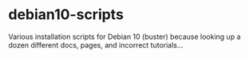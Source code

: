 # debian10-scripts
Various installation scripts for Debian 10 (buster) because looking up a dozen different docs, pages, and incorrect tutorials...
